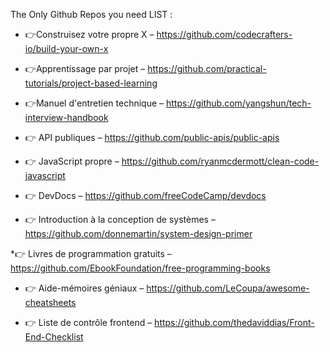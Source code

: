 
The Only Github Repos you need LIST  :

* 👉Construisez votre propre X – https://github.com/codecrafters-io/build-your-own-x

* 👉Apprentissage par projet – https://github.com/practical-tutorials/project-based-learning

* 👉Manuel d'entretien technique – https://github.com/yangshun/tech-interview-handbook

* 👉 API publiques – https://github.com/public-apis/public-apis

* 👉 JavaScript propre – https://github.com/ryanmcdermott/clean-code-javascript

* 👉 DevDocs – https://github.com/freeCodeCamp/devdocs

* 👉 Introduction à la conception de systèmes – https://github.com/donnemartin/system-design-primer

*👉 Livres de programmation gratuits – https://github.com/EbookFoundation/free-programming-books

* 👉 Aide-mémoires géniaux – https://github.com/LeCoupa/awesome-cheatsheets

* 👉 Liste de contrôle frontend – https://github.com/thedaviddias/Front-End-Checklist
